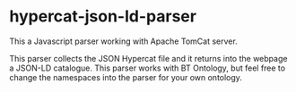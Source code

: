 # hypercat-json-ld-parser
This a Javascript parser working with Apache TomCat server. 

This parser collects the JSON Hypercat file and it returns into the webpage a JSON-LD catalogue.
This parser works with BT Ontology, but feel free to change the namespaces into the parser for your own ontology.
